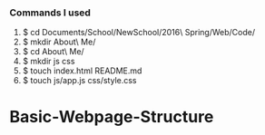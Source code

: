 ### Commands I used

1. $ cd Documents/School/NewSchool/2016\ Spring/Web/Code/
2. $ mkdir About\ Me/
3. $ cd About\ Me/
4. $ mkdir js css
5. $ touch index.html README.md
6. $ touch js/app.js css/style.css
# Basic-Webpage-Structure
